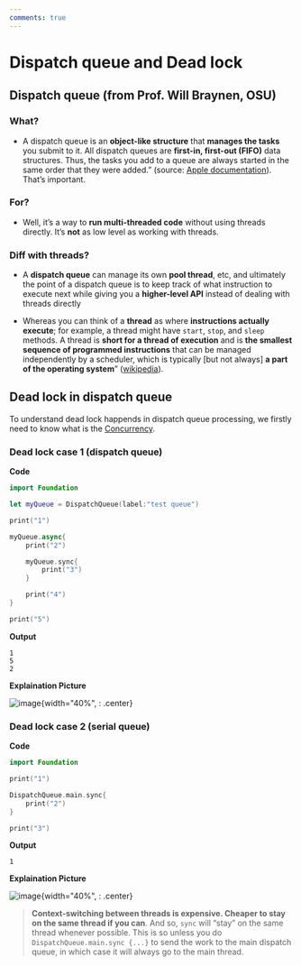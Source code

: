 ```yaml
---
comments: true
---
```


# **Dispatch queue and Dead lock**


## **Dispatch queue (from Prof. Will Braynen, OSU)**

### **What?**

* A dispatch queue is an **object-like structure** that **manages the tasks** you submit to it. All dispatch queues are **first-in, first-out (FIFO)** data structures. Thus, the tasks you add to a queue are always started in the same order that they were added.” (source: [Apple documentation](https://developer.apple.com/library/archive/documentation/General/Conceptual/ConcurrencyProgrammingGuide/OperationQueues/OperationQueues.html)). That’s important.

### **For?**

* Well, it’s a way to **run multi-threaded code** without using threads directly. It’s **not** as low level as working with threads. 

### **Diff with threads?**

* A **dispatch queue** can manage its own **pool thread**, etc, and ultimately the point of a dispatch queue is to keep track of what instruction to execute next while giving you a **higher-level API** instead of dealing with threads directly

* Whereas you can think of a **thread** as where **instructions actually execute**; for example, a thread might have `start`, `stop`, and `sleep` methods. A thread is **short for a thread of execution** and is **the smallest sequence of programmed instructions** that can be managed independently by a scheduler, which is typically [but not always] **a part of the operating system**” ([wikipedia](https://en.wikipedia.org/wiki/Thread_(computing))).  


## **Dead lock in dispatch queue**

To understand dead lock happends in dispatch queue processing, we firstly need to know what is the [Concurrency](../../Others/Concurrency.md).

### **Dead lock case 1 (dispatch queue)**

**Code**

```swift title="dl_1.swift"
import Foundation

let myQueue = DispatchQueue(label:"test queue")

print("1")

myQueue.async{
    print("2")

    myQueue.sync{
        print("3")
    }

    print("4")
}

print("5")
```

**Output**

```
1
5
2
```

**Explaination Picture**

![image](https://user-images.githubusercontent.com/61530469/200782107-5260f3ec-dbd4-442d-b364-a7290d6caa06.png){width="40%", : .center}

### **Dead lock case 2 (serial queue)**

**Code**

```swift title="dl_2.swift"
import Foundation

print("1")  

DispatchQueue.main.sync{
    print("2")
}

print("3")
```

**Output**

```
1
```

**Explaination Picture**

![image](https://user-images.githubusercontent.com/61530469/200782821-4b81ac12-962c-47d5-8c09-14d40b02c764.png){width="40%", : .center}

> **Context-switching between threads is expensive. Cheaper to stay on the same thread if you can**. And so, `sync` will “stay” on the same thread whenever possible.  This is so unless you do `DispatchQueue.main.sync {...}` to send the work to the main dispatch queue, in which case it will always go to the main thread.
